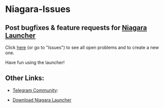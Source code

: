 # Niagara-Issues
## Post bugfixes & feature requests for [Niagara Launcher](https://play.google.com/store/apps/details?id=bitpit.launcher "Play Store")

Click [here](https://github.com/8bitPit/Niagara-Issues/issues "Issues") (or go to "Issues") to see all open problems and to create a new one.

Have fun using the launcher!


## Other Links:

- [Telegram Community](https://t.me/niagara_launcher "niagara_launcher"):

- [Download Niagara Launcher](https://play.google.com/store/apps/details?id=bitpit.launcher "Play Store")
